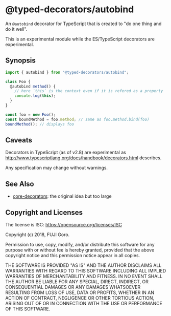 # @typed-decorators/autobind

An `@autobind` decorator for TypeScript that is created to "do one thing and do it well".

This is an experimental module while the ES/TypeScript decorators are experimental.

## Synopsis

```typescript
import { autobind } from "@typed-decorators/autobind";

class Foo {
  @autobind method() {
    // here `this` is the context even if it is refered as a property
    console.log(this);
  }
}

const foo = new Foo();
const boundMethod = foo.method; // same as foo.method.bind(foo)
boundMethod(); // displays foo
```

## Caveats

Decorators in TypeScript (as of v2.8) are experimental
as http://www.typescriptlang.org/docs/handbook/decorators.html describes.

Any specification may change without warnings.

## See Also

* [core-decorators](https://github.com/jayphelps/core-decorators): the original idea but too large

## Copyright and Licenses

The license is ISC: https://opensource.org/licenses/ISC

Copyright (c) 2018, FUJI Goro.

Permission to use, copy, modify, and/or distribute this software for any purpose with or without fee is hereby granted, provided that the above copyright notice and this permission notice appear in all copies.

THE SOFTWARE IS PROVIDED "AS IS" AND THE AUTHOR DISCLAIMS ALL WARRANTIES WITH REGARD TO THIS SOFTWARE INCLUDING ALL IMPLIED WARRANTIES OF MERCHANTABILITY AND FITNESS. IN NO EVENT SHALL THE AUTHOR BE LIABLE FOR ANY SPECIAL, DIRECT, INDIRECT, OR CONSEQUENTIAL DAMAGES OR ANY DAMAGES WHATSOEVER RESULTING FROM LOSS OF USE, DATA OR PROFITS, WHETHER IN AN ACTION OF CONTRACT, NEGLIGENCE OR OTHER TORTIOUS ACTION, ARISING OUT OF OR IN CONNECTION WITH THE USE OR PERFORMANCE OF THIS SOFTWARE.

